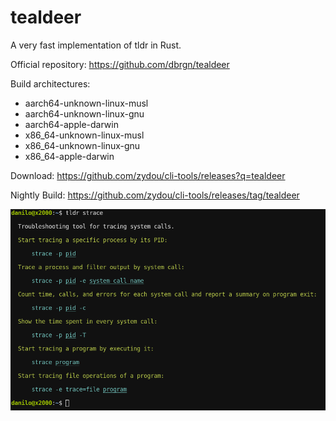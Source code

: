 # tealdeer

A very fast implementation of tldr in Rust.

Official repository: https://github.com/dbrgn/tealdeer

Build architectures:

- aarch64-unknown-linux-musl
- aarch64-unknown-linux-gnu
- aarch64-apple-darwin
- x86_64-unknown-linux-musl
- x86_64-unknown-linux-gnu
- x86_64-apple-darwin

Download: https://github.com/zydou/cli-tools/releases?q=tealdeer

Nightly Build: https://github.com/zydou/cli-tools/releases/tag/tealdeer

![demo](https://raw.githubusercontent.com/dbrgn/tealdeer/dff8da40a52cc750c9e07acf0d0b6622c9dc6faf/docs/src/screenshot-default.png)
